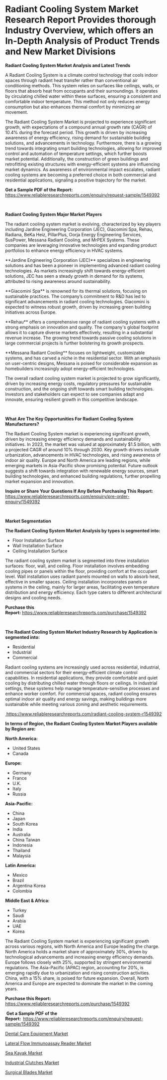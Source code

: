 <p><h1>Radiant Cooling System Market Research Report Provides thorough Industry Overview, which offers an In-Depth Analysis of Product Trends and New Market Divisions</h1></p><p><strong>Radiant Cooling System Market Analysis and Latest Trends</strong></p>
<p><p>A Radiant Cooling System is a climate control technology that cools indoor spaces through radiant heat transfer rather than conventional air conditioning methods. This system relies on surfaces like ceilings, walls, or floors that absorb heat from occupants and their surroundings. It operates by circulating chilled water within these surfaces, ensuring a consistent and comfortable indoor temperature. This method not only reduces energy consumption but also enhances thermal comfort by minimizing air movement.</p><p>The Radiant Cooling System Market is projected to experience significant growth, with expectations of a compound annual growth rate (CAGR) of 10.4% during the forecast period. This growth is driven by increasing awareness of energy efficiency, rising demand for sustainable building solutions, and advancements in technology. Furthermore, there is a growing trend towards integrating smart building technologies, allowing for improved control and automation of temperature settings, which further boosts market potential. Additionally, the construction of green buildings and retrofitting existing structures with energy-efficient systems are influencing market dynamics. As awareness of environmental impact escalates, radiant cooling systems are becoming a preferred choice in both commercial and residential applications, signaling a positive trajectory for the market.</p></p>
<p><strong>Get a Sample PDF of the Report:&nbsp;</strong> <a href="https://www.reliableresearchreports.com/enquiry/request-sample/1549392?utm_campaign=2287&utm_medium=2&utm_source=Github&utm_content=ia&utm_term=10042025&utm_id=radiant-cooling-system">https://www.reliableresearchreports.com/enquiry/request-sample/1549392</a></p>
<p>&nbsp;</p>
<p><strong>Radiant Cooling System Major Market Players</strong></p>
<p><p>The radiant cooling system market is evolving, characterized by key players including Jardine Engineering Corporation (JEC), Giacomini Spa, Rehau, Radiana, BeKa Heiz, PillarPlus, Oorja Energy Engineering Services, SusPower, Messana Radiant Cooling, and MrPEX Systems. These companies are leveraging innovative technologies and expanding product portfolios to enhance energy efficiency in HVAC systems.</p><p>**Jardine Engineering Corporation (JEC)** specializes in engineering solutions and has been a pioneer in implementing advanced radiant cooling technologies. As markets increasingly shift towards energy-efficient solutions, JEC has seen a steady growth in demand for its systems, attributed to rising awareness around sustainability.</p><p>**Giacomini Spa** is renowned for its thermal solutions, focusing on sustainable practices. The company’s commitment to R&D has led to significant advancements in radiant cooling technologies. Giacomini is expected to witness robust growth, driven by increasing green building initiatives across Europe.</p><p>**Rehau** offers a comprehensive range of radiant cooling systems with a strong emphasis on innovation and quality. The company's global footprint allows it to capture diverse markets effectively, resulting in a substantial revenue increase. The growing trend towards passive cooling solutions in large commercial projects is further bolstering its growth prospects.</p><p>**Messana Radiant Cooling** focuses on lightweight, customizable systems, and has carved a niche in the residential sector. With an emphasis on user-centric designs, Messana is poised for considerable expansion as homebuilders increasingly adopt energy-efficient technologies.</p><p>The overall radiant cooling system market is projected to grow significantly, driven by increasing energy costs, regulatory pressures for sustainable construction, and the ongoing shift towards smart building technologies. Investors and stakeholders can expect to see companies adapt and innovate, ensuring resilient growth in this competitive landscape.</p></p>
<p>&nbsp;</p>
<p><strong>What Are The Key Opportunities For Radiant Cooling System Manufacturers?</strong></p>
<p><p>The Radiant Cooling System market is experiencing significant growth, driven by increasing energy efficiency demands and sustainability initiatives. In 2023, the market was valued at approximately $1.5 billion, with a projected CAGR of around 10% through 2030. Key growth drivers include urbanization, advancements in HVAC technologies, and rising awareness of indoor air quality. Europe and North America are leading regions, while emerging markets in Asia-Pacific show promising potential. Future outlook suggests a shift towards integration with renewable energy sources, smart building technologies, and enhanced building regulations, further propelling market expansion and innovation.</p></p>
<p><strong>Inquire or Share Your Questions If Any Before Purchasing This Report:</strong> <a href="https://www.reliableresearchreports.com/enquiry/pre-order-enquiry/1549392?utm_campaign=2287&utm_medium=2&utm_source=Github&utm_content=ia&utm_term=10042025&utm_id=radiant-cooling-system">https://www.reliableresearchreports.com/enquiry/pre-order-enquiry/1549392</a></p>
<p>&nbsp;</p>
<p><strong>Market Segmentation</strong></p>
<p><strong>The Radiant Cooling System Market Analysis by types is segmented into:</strong></p>
<p><ul><li>Floor Installation Surface</li><li>Wall Installation Surface</li><li>Ceiling Installation Surface</li></ul></p>
<p><p>The radiant cooling system market is segmented into three installation surfaces: floor, wall, and ceiling. Floor installation involves embedding cooling pipes or panels within the floor, providing comfort at the occupant level. Wall installation uses radiant panels mounted on walls to absorb heat, effective in smaller spaces. Ceiling installation incorporates panels or systems in the ceiling, mainly for larger areas, facilitating even temperature distribution and energy efficiency. Each type caters to different architectural designs and cooling needs.</p></p>
<p><strong>Purchase this Report:&nbsp;</strong><a href="https://www.reliableresearchreports.com/purchase/1549392?utm_campaign=2287&utm_medium=2&utm_source=Github&utm_content=ia&utm_term=10042025&utm_id=radiant-cooling-system">https://www.reliableresearchreports.com/purchase/1549392</a></p>
<p>&nbsp;</p>
<p><strong>The Radiant Cooling System Market Industry Research by Application is segmented into:</strong></p>
<p><ul><li>Residential</li><li>Industrial</li><li>Commercial</li></ul></p>
<p><p>Radiant cooling systems are increasingly used across residential, industrial, and commercial sectors for their energy-efficient climate control capabilities. In residential applications, they provide comfortable and quiet cooling by distributing chilled water through floors or ceilings. In industrial settings, these systems help manage temperature-sensitive processes and enhance worker comfort. For commercial spaces, radiant cooling ensures optimal indoor air quality and energy savings, making buildings more sustainable while meeting various zoning and aesthetic requirements.</p></p>
<p><a href="https://www.reliableresearchreports.com/radiant-cooling-system-r1549392?utm_campaign=2287&utm_medium=2&utm_source=Github&utm_content=ia&utm_term=10042025&utm_id=radiant-cooling-system">&nbsp;https://www.reliableresearchreports.com/radiant-cooling-system-r1549392</a></p>
<p><strong>In terms of Region, the Radiant Cooling System Market Players available by Region are:</strong></p>
<p>
    <p> <strong> North America: </strong>
        <ul>
            <li>United States</li>
            <li>Canada</li>
        </ul>
        </p> 
    <p> <strong> Europe: </strong>
        <ul>
            <li>Germany</li>
            <li>France</li>
            <li>U.K.</li>
            <li>Italy</li>
            <li>Russia</li>
        </ul>
        </p> 
    <p> <strong> Asia-Pacific: </strong>
        <ul>
            <li>China</li>
            <li>Japan</li>
            <li>South Korea</li>
            <li>India</li>
            <li>Australia</li>
            <li>China Taiwan</li>
            <li>Indonesia</li>
            <li>Thailand</li>
            <li>Malaysia</li>
        </ul>
        </p> 
    <p> <strong> Latin America: </strong>
        <ul>
            <li>Mexico</li>
            <li>Brazil</li>
            <li>Argentina Korea</li>
            <li>Colombia</li>
        </ul>
        </p> 
    <p> <strong> Middle East & Africa: </strong>
        <ul>
            <li>Turkey</li>
            <li>Saudi</li>
            <li>Arabia</li>
            <li>UAE</li>
            <li>Korea</li>
        </ul>
    </p>
    </p>
<p><p>The Radiant Cooling System market is experiencing significant growth across various regions, with North America and Europe leading the charge. North America holds a market share of approximately 30%, driven by technological advancements and increasing energy efficiency demands. Europe follows closely with 25%, supported by stringent environmental regulations. The Asia-Pacific (APAC) region, accounting for 20%, is emerging rapidly due to urbanization and rising construction activities. China, with a 15% share, is poised for future expansion. Overall, North America and Europe are expected to dominate the market in the coming years.</p></p>
<p><strong>Purchase this Report: </strong><a href="https://www.reliableresearchreports.com/purchase/1549392?utm_campaign=2287&utm_medium=2&utm_source=Github&utm_content=ia&utm_term=10042025&utm_id=radiant-cooling-system">https://www.reliableresearchreports.com/purchase/1549392</a></p>
<p>&nbsp;<strong>Get a Sample PDF of the Report:&nbsp;&nbsp;</strong><a href="https://www.reliableresearchreports.com/enquiry/request-sample/1549392?utm_campaign=2287&utm_medium=2&utm_source=Github&utm_content=ia&utm_term=10042025&utm_id=radiant-cooling-system">https://www.reliableresearchreports.com/enquiry/request-sample/1549392</a></p>
<p><strong></strong></p>
<p><p><a href="https://www.linkedin.com/pulse/dental-care-equipment-market-size-status-forecast-2025-2032-e1c9e?utm_campaign=2287&utm_medium=2&utm_source=Github&utm_content=ia&utm_term=10042025&utm_id=radiant-cooling-system">Dental Care Equipment Market</a></p><p><a href="https://www.linkedin.com/pulse/comprehensive-analysis-lateral-flow-immunoassay-eaube?utm_campaign=2287&utm_medium=2&utm_source=Github&utm_content=ia&utm_term=10042025&utm_id=radiant-cooling-system">Lateral Flow Immunoassay Reader Market</a></p><p><a href="https://github.com/kaforarvero/Market-Research-Report-List-1/blob/main/sea-kayak-market.md?utm_campaign=2287&utm_medium=2&utm_source=Github&utm_content=ia&utm_term=10042025&utm_id=radiant-cooling-system">Sea Kayak Market</a></p><p><a href="https://github.com/berkemiars2j/Market-Research-Report-List-1/blob/main/industrial-clutches-market.md?utm_campaign=2287&utm_medium=2&utm_source=Github&utm_content=ia&utm_term=10042025&utm_id=radiant-cooling-system">Industrial Clutches Market</a></p><p><a href="https://www.linkedin.com/pulse/surgical-blades-market-findings-indicatinga-cagr-pvshe?utm_campaign=2287&utm_medium=2&utm_source=Github&utm_content=ia&utm_term=10042025&utm_id=radiant-cooling-system">Surgical Blades Market</a></p></p>